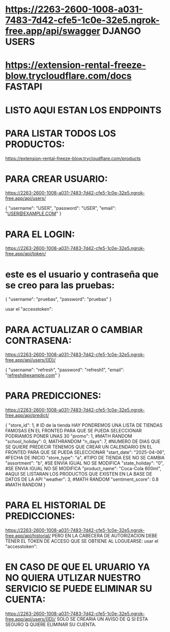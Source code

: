 # https://2263-2600-1008-a031-7483-7d42-cfe5-1c0e-32e5.ngrok-free.app/api/swagger DJANGO USERS

# https://extension-rental-freeze-blow.trycloudflare.com/docs FASTAPI




# LISTO AQUI ESTAN LOS ENDPOINTS

# PARA LISTAR TODOS LOS PRODUCTOS:
https://extension-rental-freeze-blow.trycloudflare.com/products

# PARA CREAR USUARIO:
https://2263-2600-1008-a031-7483-7d42-cfe5-1c0e-32e5.ngrok-free.app/api/users/

{
  "username": "USER",
  "password": "USER",
  "email": "USER@EXAMPLE.COM"
}

# PARA EL LOGIN:
https://2263-2600-1008-a031-7483-7d42-cfe5-1c0e-32e5.ngrok-free.app/api/token/
# este es el usuario y contraseña que se creo para las pruebas: 
{
  "username": "pruebas",
  "password": "pruebas"
}

usar el "accesstoken": 

# PARA ACTUALIZAR O CAMBIAR CONTRASENA: 
https://2263-2600-1008-a031-7483-7d42-cfe5-1c0e-32e5.ngrok-free.app/api/users/{ID}/

{
  "username": "refresh",
  "password": "refresh1",
  "email": "refresh@example.com"
}

# PARA PREDICCIONES:
https://2263-2600-1008-a031-7483-7d42-cfe5-1c0e-32e5.ngrok-free.app/api/predict/

{
  "store_id": 1, # ID de la tienda HAY PONDREMOS UNA LISTA DE TIENDAS FAMOSAS EN EL FRONTED PARA QUE SE PUEDA SELECCIONAR PODRIAMOS PONER UNAS 30
  "promo": 1, #MATH RANDOM
  "school_holiday": 0, MATHRANDOM
  "n_days": 7, #NUMERO DE DIAS QUE SE QUIERE PREDECIR TENEMOS QUE CREAR UN CALENDARIO EN EL FRONTED PARA QUE SE PUEDA SELECCIONAR
  "start_date": "2025-04-06", #FECHA DE INICIO
  "store_type": "a", #TIPO DE TIENDA ESE NO SE CAMBIA   
  "assortment": "b", #SE ENVIA IGUAL NO SE MODIFICA
  "state_holiday": "0", #SE ENVIA IGUAL NO SE MODIFICA
  "product_name": "Coca-Cola 600ml", #AQUI SE LISTARAN LOS PRODUCTOS QUE EXISTEN EN LA BASE DE DATOS DE LA API
  "weather": 3, #MATH RANDOM
  "sentiment_score": 0.8 #MATH RANDOM
}

# PARA EL HISTORIAL DE PREDICCIONES:
https://2263-2600-1008-a031-7483-7d42-cfe5-1c0e-32e5.ngrok-free.app/api/historial/
PERO EN LA CABECERA DE AUTORIZACION DEBE TENER EL TOKEN DE ACCESO QUE SE OBTIENE AL LOGUEARSE:
usar el "accesstoken":


# EN CASO DE QUE EL URUARIO YA NO QUIERA UTLIZAR NUESTRO SERVICIO SE PUEDE ELIMINAR SU CUENTA:
https://2263-2600-1008-a031-7483-7d42-cfe5-1c0e-32e5.ngrok-free.app/api/users/{ID}/ SOLO SE CREARIA UN AVISO DE Q SI ESTA SEGURO Q QUIERE ELIMINAR SU CUENTA.

